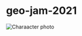 # geo-jam-2021
![Charaacter photo](https://user-images.githubusercontent.com/68721893/126029683-ade0b4fa-7be1-4e5e-bee5-23627765f1f3.png)
